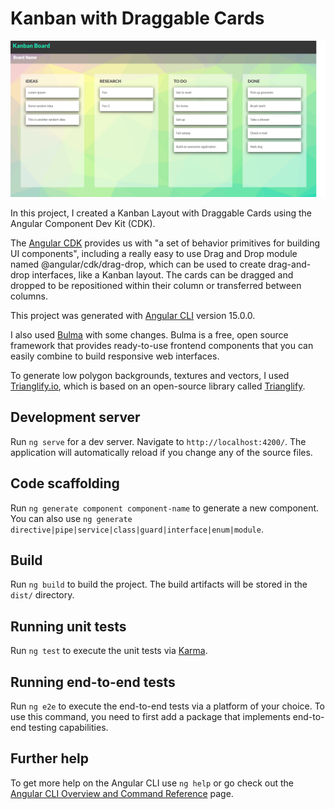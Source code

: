 # Kanban with Draggable Cards

![Application screenshot](./src/assets/screenshot.png)

In this project, I created a Kanban Layout with Draggable Cards using the Angular Component Dev Kit (CDK).

The [Angular CDK](https://material.angular.io/cdk/categories) provides us with "a set of behavior primitives for building UI components", including a really easy to use Drag and Drop module named @angular/cdk/drag-drop, which can be used to create drag-and-drop interfaces, like a Kanban layout. The cards can be dragged and dropped to be repositioned within their column or transferred between columns.

This project was generated with [Angular CLI](https://github.com/angular/angular-cli) version 15.0.0.

I also used [Bulma](https://bulma.io/) with some changes. Bulma is a free, open source framework that provides ready-to-use frontend components that you can easily combine to build responsive web interfaces.

To generate low polygon backgrounds, textures and vectors, I used [Trianglify.io](https://trianglify.io/about), which is based on an open-source library called [Trianglify](https://github.com/qrohlf/trianglify).

## Development server

Run `ng serve` for a dev server. Navigate to `http://localhost:4200/`. The application will automatically reload if you change any of the source files.

## Code scaffolding

Run `ng generate component component-name` to generate a new component. You can also use `ng generate directive|pipe|service|class|guard|interface|enum|module`.

## Build

Run `ng build` to build the project. The build artifacts will be stored in the `dist/` directory.

## Running unit tests

Run `ng test` to execute the unit tests via [Karma](https://karma-runner.github.io).

## Running end-to-end tests

Run `ng e2e` to execute the end-to-end tests via a platform of your choice. To use this command, you need to first add a package that implements end-to-end testing capabilities.

## Further help

To get more help on the Angular CLI use `ng help` or go check out the [Angular CLI Overview and Command Reference](https://angular.io/cli) page.
